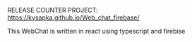 RELEASE COUNTER PROJECT: https://kysapka.github.io/Web_chat_firebase/

This WebChat is written in react using typescript and firebise

